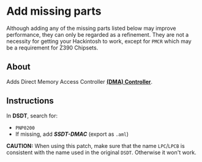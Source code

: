 # Add missing parts
Although adding any of the missing parts listed below may improve performance, they can only be regarded as a refinement. They are not a necessity for getting your Hackintosh to work, except for `PMCR` which may be a requirement for Z390 Chipsets.

## About
Adds Direct Memory Access Controller [**(DMA) Controller**](https://binaryterms.com/direct-memory-access-dma.html).

## Instructions

In **DSDT**, search for:

- `PNP0200`
-  If missing, add ***SSDT-DMAC*** (export as `.aml`) 

**CAUTION:** When using this patch, make sure that the name `LPC`/`LPCB` is consistent with the name used in the original `DSDT`. Otherwise it won't work.
